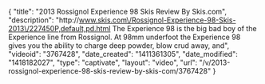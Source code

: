 {
    "title": "2013 Rossignol Experience 98 Skis Review By Skis.com",
    "description": "http:\/\/www.skis.com\/Rossignol-Experience-98-Skis-2013\/227450P,default,pd.html  The Experience 98 is the big bad boy of the Experience line from Rossignol. At 98mm underfoot the Experience 98 gives you the ability to charge deep powder, blow crud away, and",
    "videoid": "3767428",
    "date_created": "1411361305",
    "date_modified": "1418182027",
    "type": "captivate",
    "layout": "video",
    "url": "\/v\/2013-rossignol-experience-98-skis-review-by-skis-com\/3767428"
}